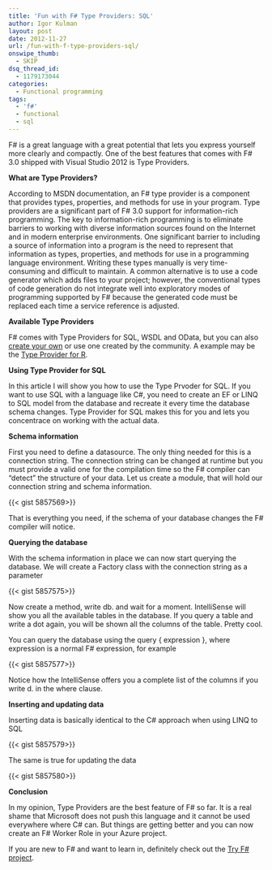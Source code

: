 ```yaml
---
title: 'Fun with F# Type Providers: SQL'
author: Igor Kulman
layout: post
date: 2012-11-27
url: /fun-with-f-type-providers-sql/
onswipe_thumb:
  - SKIP
dsq_thread_id:
  - 1179173044
categories:
  - Functional programming
tags:
  - 'f#'
  - functional
  - sql
---
```

F# is a great language with a great potential that lets you express yourself more clearly and compactly. One of the best features that comes with F# 3.0 shipped with Visual Studio 2012 is Type Providers.

**What are Type Providers?**

According to MSDN documentation, an F# type provider is a component that provides types, properties, and methods for use in your program. Type providers are a significant part of F# 3.0 support for information-rich programming. The key to information-rich programming is to eliminate barriers to working with diverse information sources found on the Internet and in modern enterprise environments. One significant barrier to including a source of information into a program is the need to represent that information as types, properties, and methods for use in a programming language environment. Writing these types manually is very time-consuming and difficult to maintain. A common alternative is to use a code generator which adds files to your project; however, the conventional types of code generation do not integrate well into exploratory modes of programming supported by F# because the generated code must be replaced each time a service reference is adjusted.

**Available Type Providers**

F# comes with Type Providers for SQL, WSDL and OData, but you can also [create your own][1] or use one created by the community. A example may be the [Type Provider for R][2].

**Using Type Provider for SQL**

In this article I will show you how to use the Type Prvoder for SQL. If you want to use SQL with a language like C#, you need to create an EF or LINQ to SQL model from the database and recreate it every time the database schema changes. Type Provider for SQL makes this for you and lets you concentrace on working with the actual data.

**Schema information**

First you need to define a datasource. The only thing needed for this is a connection string. The connection string can be changed at runtime but you must provide a valid one for the compilation time so the F# compiler can &#8220;detect&#8221; the structure of your data. Let us create a module, that will hold our connection string and schema information.

{{< gist 5857569>}}

That is everything you need, if the schema of your database changes the F# compiler will notice.

**Querying the database**

With the schema information in place we can now start querying the database. We will create a Factory class with the connection string as a parameter

{{< gist 5857575>}}

Now create a method, write db. and wait for a moment. IntelliSense will show you all the available tables in the database. If you query a table and write a dot again, you will be shown all the columns of the table. Pretty cool. 

You can query the database using the query { expression }, where expression is a normal F# expression, for example

{{< gist 5857577>}}

Notice how the IntelliSense offers you a complete list of the columns if you write d. in the where clause.

**Inserting and updating data**

Inserting data is basically identical to the C# approach when using LINQ to SQL

{{< gist 5857579>}}

The same is true for updating the data

{{< gist 5857580>}}

**Conclusion**

In my opinion, Type Providers are the best feature of F# so far. It is a real shame that Microsoft does not push this language and it cannot be used everywhere where C# can. But things are getting better and you can now create an F# Worker Role in your Azure project. 

If you are new to F# and want to learn in, definitely check out the [Try F# project][3].

 [1]: http://msdn.microsoft.com/en-us/library/hh361034.aspx
 [2]: http://techblog.bluemountaincapital.com/2012/08/01/announcing-the-f-r-type-provider/
 [3]: http://www.tryfsharp.org/